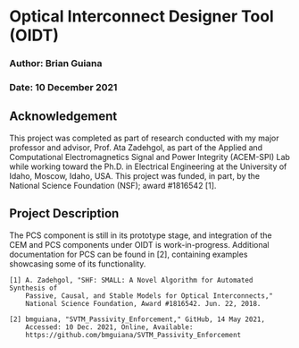 # Optical Interconnect Designer Tool (OIDT)

### Author: Brian Guiana
### Date: 10 December 2021

## Acknowledgement
This project was completed as part of research conducted with my major professor and advisor, Prof. Ata Zadehgol, as part of the Applied and Computational Electromagnetics Signal and Power Integrity (ACEM-SPI) Lab while working toward the Ph.D. in Electrical Engineering at the University of Idaho, Moscow, Idaho, USA. This project was funded, in part, by the National Science Foundation (NSF); award #1816542 [1].

## Project Description
The PCS component is still in its prototype stage, and integration of the CEM and PCS components under OIDT is work-in-progress. Additional documentation for PCS can be found in [2], containing examples showcasing some of its functionality.

```
[1] A. Zadehgol, "SHF: SMALL: A Novel Algorithm for Automated Synthesis of
	Passive, Causal, and Stable Models for Optical Interconnects,"
	National Science Foundation, Award #1816542. Jun. 22, 2018.

[2] bmguiana, "SVTM_Passivity_Enforcement," GitHub, 14 May 2021, 
	Accessed: 10 Dec. 2021, Online, Available: 
	https://github.com/bmguiana/SVTM_Passivity_Enforcement
```

